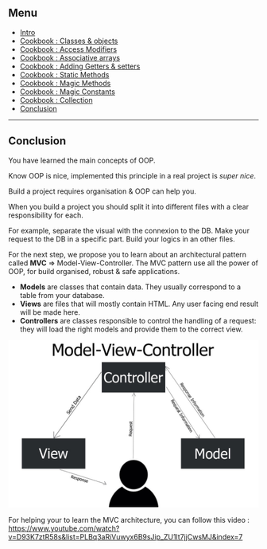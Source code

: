 ## Menu

- [Intro](./README.md)
- [Cookbook : Classes & objects](./01-classes.md)
- [Cookbook : Access Modifiers](./02-access-modifiers.md)
- [Cookbook : Associative arrays](./03-associative-arrays.md)
- [Cookbook : Adding Getters & setters](./04-adding-getters-setters.md)
- [Cookbook : Static Methods](./05-static-methods.md)
- [Cookbook : Magic Methods](./06-magic-methods.md)
- [Cookbook : Magic Constants](./07-magic-constants.md)
- [Cookbook : Collection](./08-creating-collection.md)
- [Conclusion](./09-conclusion.md)

---

## Conclusion 

You have learned the main concepts of OOP. 

Know OOP is nice, implemented this principle in a real project is _super nice_. 

Build a project requires organisation & OOP can help you.

When you build a project you should split it into different files with a clear responsibility for each. 

For example, separate the visual with the connexion to the DB. Make your request to the DB in a specific part. Build your logics in an other files. 

For the next step, we propose you to learn about an architectural pattern called **MVC** => Model-View-Controller. 
The MVC pattern use all the power of OOP, for build organised, robust & safe applications. 

- **Models** are classes that contain data. They usually correspond to a table from your database.
- **Views** are files that will mostly contain HTML. Any user facing end result will be made here.
- **Controllers** are classes responsible to control the handling of a request: they will load the right models and provide them to the correct view.

![MVC architecture](mvc.jpg)

For helping your to learn the MVC architecture, you can follow this video : https://www.youtube.com/watch?v=D93K7ztR58s&list=PLBq3aRiVuwyx6B9sJip_ZU1lt7jjCwsMJ&index=7

